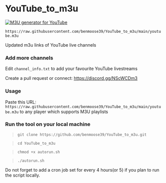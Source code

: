 # YouTube_to_m3u
[![M3U generator for YouTube](https://github.com/benmoose39/YouTube_to_m3u/actions/workflows/m3u_Generator.yml/badge.svg)](https://github.com/benmoose39/YouTube_to_m3u/actions/workflows/m3u_Generator.yml)

`https://raw.githubusercontent.com/benmoose39/YouTube_to_m3u/main/youtube.m3u`

Updated m3u links of YouTube live channels


### Add more channels
Edit `channel_info.txt` to add your favourite YouTube livestreams

Create a pull request or connect: https://discord.gg/NScWCDm3

### Usage
Paste this URL: `https://raw.githubusercontent.com/benmoose39/YouTube_to_m3u/main/youtube.m3u` to any player which supports M3U playlists

### Run the tool on your local machine
>`git clone https://github.com/benmoose39/YouTube_to_m3u.git`

>`cd YouTube_to_m3u`

>`chmod +x autorun.sh`

>`./autorun.sh`

Do not forget to add a cron job set for every 4 hours(or 5) if you plan to run the script locally.
